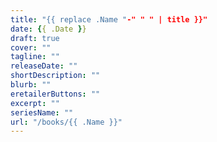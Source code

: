 ```yaml
---
title: "{{ replace .Name "-" " " | title }}"
date: {{ .Date }}
draft: true
cover: ""
tagline: ""
releaseDate: ""
shortDescription: ""
blurb: ""
eretailerButtons: ""
excerpt: ""
seriesName: ""
url: "/books/{{ .Name }}"
---
```


